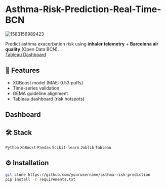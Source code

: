 # Asthma-Risk-Prediction-Real-Time-BCN

![1583156989423](https://github.com/user-attachments/assets/84b0b4a9-d628-461c-b24b-1f3bea329b40)

Predict asthma exacerbation risk using **inhaler telemetry** + **Barcelona air quality** (Open Data BCN).  
[Tableau Dashboard](https://public.tableau.com/app/profile/ivan.seldas/viz/Asthma-Risk-Prediction-Real-Time-BCN-dashboard/Dashboard)

## 🚀 Features  
- XGBoost model (MAE: 0.53 puffs)  
- Time-series validation  
- GEMA guideline alignment  
- Tableau dashboard (risk hotspots)  

## Dashboard


## 🛠️ Stack  
`Python` `XGBoost` `Pandas` `Scikit-learn` `Joblib` `Tableau`  

## ⚙️ Installation  
```bash  
git clone https://github.com/yourusername/asthma-risk-prediction  
pip install -r requirements.txt  
